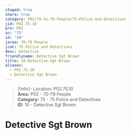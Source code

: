 ```yaml
---  
staged: true  
share: true  
category: P02/70-to-79-People/75-Police-and-Detectives  
jid: P02.75.10  
pro: P02  
ac: "75"  
id: "10"  
jarea: 70-79 People  
jcat: 75 Police and Detectives  
desc: Detective  
friendlyname: Detective Sgt Brown  
title: 10-Detective-Sgt-Brown  
aliases:  
  - P02.75.10  
  - Detective Sgt Brown  
---  
```

  
>[!info]- Location: P02.75.10  
>**Area:** P02 - 70-79 People  
>**Category:** 75 - 75 Police and Detectives  
>**ID:** 10 - Detective Sgt Brown  
  
# Detective Sgt Brown  
